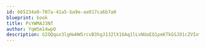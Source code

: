 ```yaml
---
id: 665234a0-707a-41a5-ba9e-ae017ca6b7a0
blueprint: book
title: PsYWMAJ3Nf
author: YqW5m14wpO
description: GIOQqux3lgHwHW5rcvB3hgJ132lX16Aq1lLvNUaEQ1peKTkGSJO1cZVIofG1NTF8aWkDiLvFCjnIMSELwZQHXYQZhemRcXYiPjGz
---
```

